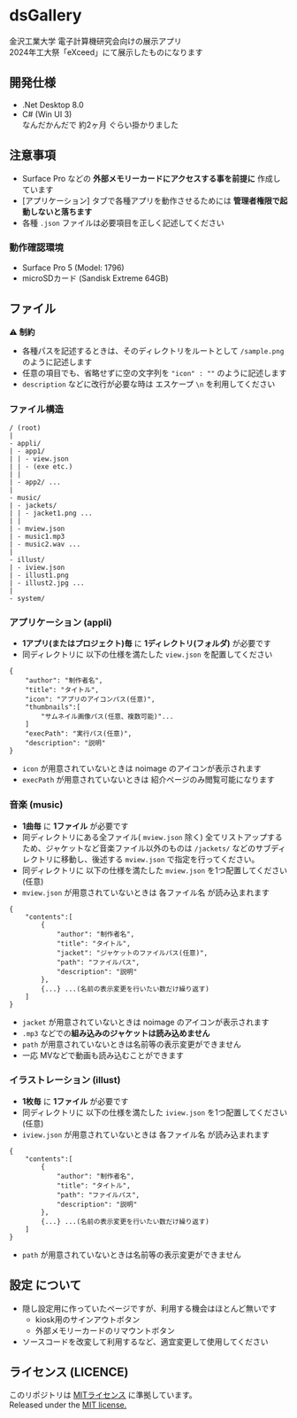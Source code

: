 # dsGallery
金沢工業大学 電子計算機研究会向けの展示アプリ<br>
2024年工大祭「eXceed」にて展示したものになります

## 開発仕様
+ .Net Desktop 8.0
+ C# (Win UI 3)<br>
なんだかんだで 約2ヶ月 ぐらい掛かりました

## 注意事項
+ Surface Pro などの **外部メモリーカードにアクセスする事を前提に** 作成しています
+ [アプリケーション] タブで各種アプリを動作させるためには **管理者権限で起動しないと落ちます**
+ 各種 `.json` ファイルは必要項目を正しく記述してください
### 動作確認環境
+ Surface Pro 5 (Model: 1796)
+ microSDカード (Sandisk Extreme 64GB)

## ファイル
:warning: **制約**
+ 各種パスを記述するときは、そのディレクトリをルートとして `/sample.png` のように記述します
+ 任意の項目でも、省略せずに空の文字列を `"icon" : ""` のように記述します
+ `description` などに改行が必要な時は エスケープ `\n` を利用してください

### ファイル構造
```
/ (root)
|
- appli/
| - app1/
| | - view.json
| | - (exe etc.)
| | 
| - app2/ ...
| 
- music/
| - jackets/
| | - jacket1.png ...
| |
| - mview.json
| - music1.mp3
| - music2.wav ...
|
- illust/
| - iview.json
| - illust1.png
| - illust2.jpg ...
|
- system/
```

### アプリケーション (appli)
+ **1アプリ(またはプロジェクト)毎** に **1ディレクトリ(フォルダ)** が必要です
+ 同ディレクトリに 以下の仕様を満たした `view.json` を配置してください
```
{
    "author": "制作者名",
    "title": "タイトル",
    "icon": "アプリのアイコンパス(任意)",
    "thumbnails":[
        "サムネイル画像パス(任意、複数可能)"...
    ]
    "execPath": "実行パス(任意)",
    "description": "説明"
}
```
+ `icon` が用意されていないときは noimage のアイコンが表示されます
+ `execPath` が用意されていないときは 紹介ページのみ閲覧可能になります


### 音楽 (music)
+ **1曲毎** に **1ファイル** が必要です
+ 同ディレクトリにある全ファイル( `mview.json` 除く) 全てリストアップするため、ジャケットなど音楽ファイル以外のものは `/jackets/` などのサブディレクトリに移動し、後述する `mview.json` で指定を行ってください。
+ 同ディレクトリに 以下の仕様を満たした `mview.json` を1つ配置してください (任意)
+ `mview.json` が用意されていないときは 各ファイル名 が読み込まれます
```
{
    "contents":[
        {
            "author": "制作者名",
            "title": "タイトル",
            "jacket": "ジャケットのファイルパス(任意)",
            "path": "ファイルパス",
            "description": "説明"
        },
        {...} ...(名前の表示変更を行いたい数だけ繰り返す)
    ]
}
```
+ `jacket` が用意されていないときは noimage のアイコンが表示されます
+ `.mp3` などでの**組み込みのジャケットは読み込めません**
+ `path` が用意されていないときは名前等の表示変更ができません
+ 一応 MVなどで動画も読み込むことができます

### イラストレーション (illust)
+ **1枚毎** に **1ファイル** が必要です
+ 同ディレクトリに 以下の仕様を満たした `iview.json` を1つ配置してください (任意)
+ `iview.json` が用意されていないときは 各ファイル名 が読み込まれます
```
{
    "contents":[
        {
            "author": "制作者名",
            "title": "タイトル",
            "path": "ファイルパス",
            "description": "説明"
        },
        {...} ...(名前の表示変更を行いたい数だけ繰り返す)
    ]
}
```
+ `path` が用意されていないときは名前等の表示変更ができません

## 設定 について
+ 隠し設定用に作っていたページですが、利用する機会はほとんど無いです
  + kiosk用のサインアウトボタン
  + 外部メモリーカードのリマウントボタン
+ ソースコードを改変して利用するなど、適宜変更して使用してください

## ライセンス (LICENCE)
このリポジトリは [MITライセンス](./LICENSE) に準拠しています。<br>
Released under the [MIT license.](./LICENSE)
